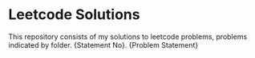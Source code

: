 # Leetcode Solutions
This repository consists of my solutions to leetcode problems, problems indicated by folder. {Statement No}. {Problem Statement}
